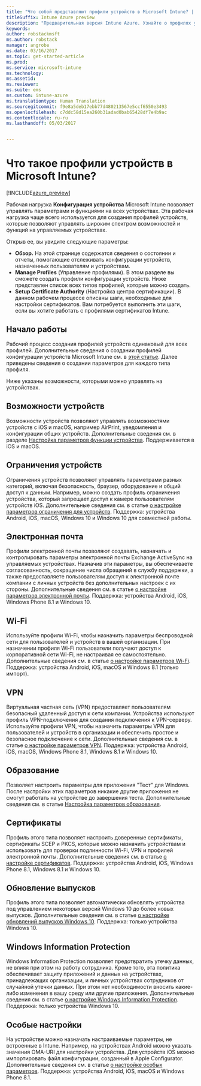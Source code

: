 ```yaml
---
title: "Что собой представляют профили устройств в Microsoft Intune? | Документация Майкрософт"
titleSuffix: Intune Azure preview
description: "Предварительная версия Intune Azure. Узнайте о профилях устройств Intune и о том, как они могут помочь в управлении и защите устройств в вашей компании."
keywords: 
author: robstackmsft
ms.author: robstack
manager: angrobe
ms.date: 03/16/2017
ms.topic: get-started-article
ms.prod: 
ms.service: microsoft-intune
ms.technology: 
ms.assetid: 
ms.reviewer: 
ms.suite: ems
ms.custom: intune-azure
ms.translationtype: Human Translation
ms.sourcegitcommit: f9e8a5deb17ebb77d480213567e5ccf6550e3493
ms.openlocfilehash: c7ddc58d15ea260b31adad0bab65428df7e4b9ac
ms.contentlocale: ru-ru
ms.lasthandoff: 05/03/2017


---
```


# <a name="what-are-microsoft-intune-device-profiles"></a>Что такое профили устройств в Microsoft Intune?

[!INCLUDE[azure_preview](../includes/azure_preview.md)]

Рабочая нагрузка **Конфигурация устройства** Microsoft Intune позволяет управлять параметрами и функциями на всех устройствах. Эта рабочая нагрузка чаще всего используется для создания профилей устройств, которые позволяют управлять широким спектром возможностей и функций на управляемых устройствах.

Открыв ее, вы увидите следующие параметры:

- **Обзор.** На этой странице содержатся сведения о состоянии и отчеты, помогающие отслеживать конфигурации устройств, назначенных пользователям и устройствам.
- **Manage Profiles** (Управление профилями). В этом разделе вы сможете создать профили конфигурации устройств. Ниже представлен список всех типов профилей, которые можно создать.
- **Setup Certificate Authority** (Настройка центра сертификации). В данном рабочем процессе описаны шаги, необходимые для настройки сертификатов. Вам потребуется выполнить эти шаги, если вы хотите работать с профилями сертификатов Intune.

## <a name="getting-started"></a>Начало работы

Рабочий процесс создания профилей устройств одинаковый для всех профилей. Дополнительные сведения о создании профилей конфигурации устройств Microsoft Intune см. в [этой статье](/intune-azure/configure-devices/how-to-create-device-profiles). Далее приведены сведения о создании параметров для каждого типа профиля.

Ниже указаны возможности, которыми можно управлять на устройствах.

## <a name="device-features"></a>Возможности устройств

Возможности устройств позволяют управлять возможностями устройств с iOS и macOS, например AirPrint, уведомления и конфигурации общих устройств.
Дополнительные сведения см. в разделе [Настройка параметров функции устройства](how-to-configure-device-features.md). Поддерживается в iOS и macOS.

## <a name="device-restrictions"></a>Ограничения устройств
Ограничения устройств позволяют управлять параметрами разных категорий, включая безопасность, браузер, оборудование и общий доступ к данным. Например, можно создать профиль ограничения устройства, который запрещает доступ к камере пользователям устройств iOS.
Дополнительные сведения см. в статье [о настройке параметров ограничения для устройств](how-to-configure-device-restrictions.md). Поддержка: устройства Android, iOS, macOS, Windows 10 и Windows 10 для совместной работы.

## <a name="email"></a>Электронная почта
Профили электронной почты позволяют создавать, назначать и контролировать параметры электронной почты Exchange ActiveSync на управляемых устройствах. Назначив эти параметры, вы обеспечиваете согласованность, сокращение числа обращений в службу поддержки, а также предоставляете пользователям доступ к электронной почте компании с личных устройств без дополнительных настроек с их стороны.
Дополнительные сведения см. в статье [о настройке параметров электронной почты](how-to-configure-email-settings.md). Поддержка: устройства Android, iOS, Windows Phone 8.1 и Windows 10.

## <a name="wi-fi"></a>Wi-Fi
Используйте профили Wi-Fi, чтобы назначить параметры беспроводной сети для пользователей и устройств в вашей организации. При назначении профиля Wi-Fi пользователи получают доступ к корпоративной сети Wi-Fi, не настраивая ее самостоятельно.
Дополнительные сведения см. в статье [о настройке параметров Wi-Fi](how-to-configure-wi-fi-settings.md). Поддержка: устройства Android, iOS, macOS и Windows 8.1 (только импорт).

## <a name="vpn"></a>VPN
Виртуальная частная сеть (VPN) предоставляет пользователям безопасный удаленный доступ к сети компании. Устройства используют профиль VPN-подключения для создания подключения к VPN-серверу. Используйте профили VPN, чтобы назначить параметры VPN для пользователей и устройств в организации и обеспечить простое и безопасное подключение к сети.
Дополнительные сведения см. в статье [о настройке параметров VPN](how-to-configure-vpn-settings.md).
Поддержка: устройства Android, iOS, macOS, Windows Phone 8.1, Windows 8.1 и Windows 10.

## <a name="education"></a>Образование
Позволяет настроить параметры для приложения "Тест" для Windows. После настройки этих параметров никакие другие приложения не смогут работать на устройстве до завершения теста.
Дополнительные сведения см. в статье [Настройка параметров образования](how-to-configure-education-settings.md).

## <a name="certificates"></a>Сертификаты
Профиль этого типа позволяет настроить доверенные сертификаты, сертификаты SCEP и PKCS, которые можно назначить устройствам и использовать для проверки подлинности Wi-Fi, VPN и профилей электронной почты.
Дополнительные сведения см. в статье [о настройке сертификатов](how-to-configure-certificates.md). Поддержка: устройства Android, iOS, Windows Phone 8.1, Windows 8.1 и Windows 10.

## <a name="edition-upgrade"></a>Обновление выпусков
Профиль этого типа позволяет автоматически обновлять устройства под управлением некоторых версий Windows 10 до более новых выпусков. Дополнительные сведения см. в статье [о настройке обновлений выпусков Windows 10](how-to-configure-windows-10-edition-upgrade.md). Поддержка: только устройства Windows 10.

## <a name="windows-information-protection"></a>Windows Information Protection
Windows Information Protection позволяет предотвратить утечку данных, не влияя при этом на работу сотрудника. Кроме того, эта политика обеспечивает защиту приложений и данных на устройствах, принадлежащих организации, и личных устройствах сотрудников от случайной утечки данных. При этом нет необходимости вносить какие-либо изменения в вашу среду или другие приложения.
Дополнительные сведения см. в статье [о настройке Windows Information Protection](how-to-configure-windows-information-protection.md). Поддержка: только устройства Windows 10.

## <a name="custom"></a>Особые настройки
На устройстве можно назначать настраиваемые параметры, не встроенные в Intune. Например, на устройствах Android можно указать значения OMA-URI для настройки устройства. Для устройств iOS можно импортировать файл конфигурации, созданный в Apple Configurator.
Дополнительные сведения см. в статье [о настройке особых параметров](how-to-configure-custom-settings.md). Поддержка: устройства Android, iOS, macOS и Windows Phone 8.1.

